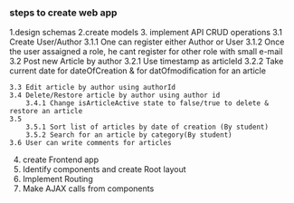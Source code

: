 ### steps to create web app

1.design schemas
2.create models
3. implement API CRUD operations
    3.1 Create User/Author
        3.1.1 One can register either Author or User
        3.1.2 Once the user assaigned a role, he cant register for other role with small e-mail
    3.2 Post new Article by author
        3.2.1 Use timestamp as articleId
        3.2.2 Take current date for dateOfCreation & for datOfmodification for an article

    3.3 Edit article by author using authorId
    3.4 Delete/Restore article by author using author id
        3.4.1 Change isArticleActive state to false/true to delete & restore an article
    3.5
        3.5.1 Sort list of articles by date of creation (By student)
        3.5.2 Search for an article by category(By student)
    3.6 User can write comments for articles

4. create Frontend app
5. Identify components and create Root layout
6. Implement Routing
7. Make AJAX calls from components